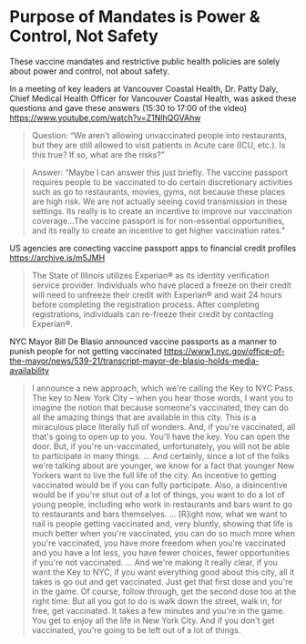# Purpose of Mandates is Power & Control, Not Safety

These vaccine mandates and restrictive public health policies are solely about power and control, not about safety.

In a meeting of key leaders at Vancouver Coastal Health, Dr. Patty Daly, Chief Medical Health Officer for Vancouver
Coastal Health, was asked these questions and gave these answers (15:30 to 17:00 of the video) https://www.youtube.com/watch?v=Z1NlhQGVAhw

> Question: “We aren’t allowing unvaccinated people into restaurants, but they are still allowed to visit patients in Acute
care (ICU, etc.). Is this true? If so, what are the risks?”

> Answer: “Maybe I can answer this just briefly. The vaccine passport requires people to be vaccinated to do certain
discretionary activities such as go to restaurants, movies, gyms, not because these places are high risk. We are not
actually seeing covid transmission in these settings. Its really is to create an incentive to improve our vaccination
coverage…The vaccine passport is for non-essential opportunities, and its really to create an incentive to get
higher vaccination rates.”

US agencies are conecting vaccine passport apps to financial credit profiles https://archive.is/m5JMH

> The State of Illinois utilizes Experian® as its identity verification service provider.  Individuals who have placed a freeze on their credit will need to unfreeze their credit with Experian® and wait 24 hours before completing the registration process.  After completing registrations, individuals can re-freeze their credit by contacting Experian®. 

NYC Mayor Bill De Blasio announced vaccine passports as a manner to punish people for not getting vaccinated https://www1.nyc.gov/office-of-the-mayor/news/539-21/transcript-mayor-de-blasio-holds-media-availability

> I announce a new approach, which we're calling the Key to NYC Pass. The key to New York City – when you hear those words, I want you to imagine the notion that because someone's vaccinated, they can do all the amazing things that are available in this city. This is a miraculous place literally full of wonders. And, if you're vaccinated, all that's going to open up to you. You'll have the key. You can open the door. But, if you're un-vaccinated, unfortunately, you will not be able to participate in many things. ...
> And certainly, since a lot of the folks we're talking about are younger, we know for a fact that younger New Yorkers want to live the full life of the city. An incentive to getting vaccinated would be if you can fully participate. Also, a disincentive would be if you're shut out of a lot of things, you want to do a lot of young people, including who work in restaurants and bars want to go to restaurants and bars themselves. ...
> [R]ight now, what we want to nail is people getting vaccinated and, very bluntly, showing that life is much better when you're vaccinated, you can do so much more when you're vaccinated, you have more freedom when you're vaccinated and you have a lot less, you have fewer choices, fewer opportunities if you're not vaccinated. ...
> And we're making it really clear, if you want the Key to NYC, if you want everything good about this city, all it takes is go out and get vaccinated. Just get that first dose and you're in the game. Of course, follow through, get the second dose too at the right time. But all you got to do is walk down the street, walk in, for free, get vaccinated. It takes a few minutes and you're in the game. You get to enjoy all the life in New York City. And if you don't get vaccinated, you're going to be left out of a lot of things.
